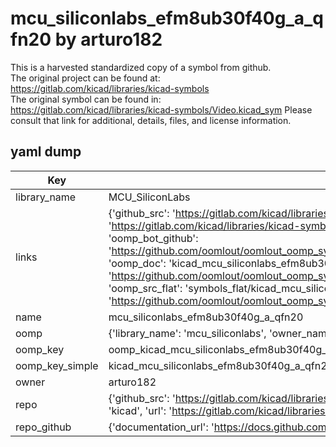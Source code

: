 # mcu_siliconlabs_efm8ub30f40g_a_qfn20 by arturo182  
This is a harvested standardized copy of a symbol from github.  
The original project can be found at:  
https://gitlab.com/kicad/libraries/kicad-symbols  
The original symbol can be found in:
https://gitlab.com/kicad/libraries/kicad-symbols/Video.kicad_sym
Please consult that link for additional, details, files, and license information.  
## yaml dump  
| Key | Value |  
| --- | --- |  
| library_name | MCU_SiliconLabs |  
| links | {'github_src': 'https://gitlab.com/kicad/libraries/kicad-symbols/Video.kicad_sym', 'github_src_repo': 'https://gitlab.com/kicad/libraries/kicad-symbols', 'oomp_bot': 'kicad_mcu_siliconlabs_efm8ub30f40g_a_qfn20/working', 'oomp_bot_github': 'https://github.com/oomlout/oomlout_oomp_symbol_bot/tree/main/kicad_mcu_siliconlabs_efm8ub30f40g_a_qfn20/working', 'oomp_doc': 'kicad_mcu_siliconlabs_efm8ub30f40g_a_qfn20/working', 'oomp_doc_github': 'https://github.com/oomlout/oomlout_oomp_symbol_doc/tree/main/kicad_mcu_siliconlabs_efm8ub30f40g_a_qfn20/working', 'oomp_src_flat': 'symbols_flat/kicad_mcu_siliconlabs_efm8ub30f40g_a_qfn20/working', 'oomp_src_flat_github': 'https://github.com/oomlout/oomlout_oomp_symbol_src/tree/main/kicad_mcu_siliconlabs_efm8ub30f40g_a_qfn20/working'} |  
| name | mcu_siliconlabs_efm8ub30f40g_a_qfn20 |  
| oomp | {'library_name': 'mcu_siliconlabs', 'owner_name': 'kicad', 'symbol_name': 'mcu_siliconlabs_efm8ub30f40g_a_qfn20'} |  
| oomp_key | oomp_kicad_mcu_siliconlabs_efm8ub30f40g_a_qfn20 |  
| oomp_key_simple | kicad_mcu_siliconlabs_efm8ub30f40g_a_qfn20 |  
| owner | arturo182 |  
| repo | {'github_src': 'https://gitlab.com/kicad/libraries/kicad-symbols/Video.kicad_sym', 'name': 'libraries/kicad-symbols', 'owner': 'kicad', 'url': 'https://gitlab.com/kicad/libraries/kicad-symbols'} |  
| repo_github | {'documentation_url': 'https://docs.github.com/rest/repos/repos#get-a-repository', 'message': 'Not Found'} |  

